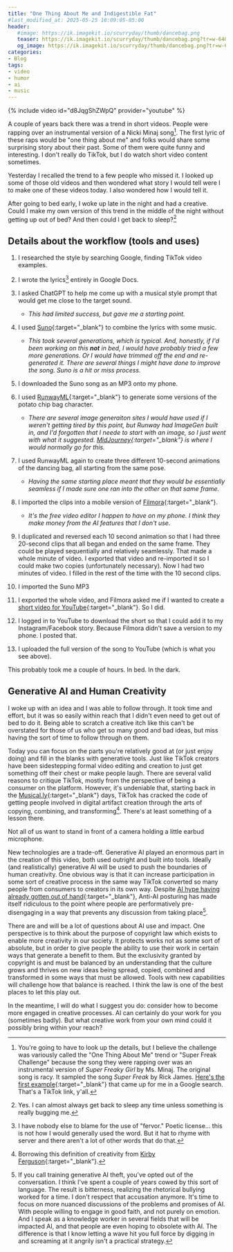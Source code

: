 ```yaml
---
title: "One Thing About Me and Indigestible Fat"
#last_modified_at: 2025-05-25 16:09:05-05:00
header: 
   #image: https://ik.imagekit.io/scurryday/thumb/dancebag.png
   teaser: https://ik.imagekit.io/scurryday/thumb/dancebag.png?tr=w-640
   og_image: https://ik.imagekit.io/scurryday/thumb/dancebag.png?tr=w-640
categories:
- Blog
tags:
- video
- humor
- ai
- music
---
```

{% include video id="d8JqgShZWpQ" provider="youtube" %}

A couple of years back there was a trend in short videos. People were rapping over an instrumental version of
a Nicki Minaj song[^1]. The first lyric of these raps would be "one thing about me" and folks would share some surprising story about their past. Some of them were quite funny and interesting. I don't really do TikTok, but I do watch short video content sometimes.

Yesterday I recalled the trend to a few people who missed it. I looked up some of those old videos and then wondered what story I would tell were I to make one of these videos today. I also wondered how I would tell it.

After going to bed early, I woke up late in the night and had a creative. Could I make my own version of this trend in the middle of the night without getting up out of bed? And then could I get back to sleep?[^2]

## Details about the workflow (tools and uses)

1. I researched the style by searching Google, finding TikTok video examples.
2. I wrote the lyrics[^3] entirely in Google Docs.
3. I asked ChatGPT to help me come up with a musical style prompt that would get me close to the target sound.

   - *This had limited success, but gave me a starting point.*
4. I used [Suno](https://suno.com){:target="_blank"} to combine the lyrics with some music.

   - *This took several generations, which is typical. And, honestly, if I'd been working on this **not** in bed, I would have probably tried a few more generations. Or I would have trimmed off the end and re-generated it. There are several things I might have done to improve the song. Suno is a hit or miss process.*
5. I downloaded the Suno song as an MP3 onto my phone.
6. I used [RunwayML](https://app.runwayml.com/){:target="_blank"} to generate some versions of the potato chip bag character.

   - *There are several image generaiton sites I would have used if I weren't getting tired by this point, but Runway had ImageGen built in, and I'd forgotten that I neede to start with an image, so I just went with what it suggested. [MidJourney](https://www.midjourney.com/){:target="_blank"} is where I would normally go for this.*
7. I used RunwayML again to create three different 10-second animations of the dancing bag, all starting from the same pose.

   * *Having the same starting place meant that they would be essentially seamless if I made sure one ran into the other on that same frame.*
8. I imported the clips into a mobile version of [Filmora](https://play.google.com/store/apps/details?id=com.wondershare.filmorago){:target="_blank"}.

   * *It's the free video editor I happen to have on my phone. I think they make money from the AI features that I don't use.*
9. I duplicated and reversed each 10 second animation so that I had three 20-second clips that all began and ended on the same frame. They could be played sequentially and relatively seamlessly. That made a whole minute of video. I exported that video and re-imported it so I could make two copies (unfortunately necessary). Now I had two minutes of video. I filled in the rest of the time with the 10 second clips.
10. I imported the Suno MP3
11. I exported the whole video, and Filmora asked me if I wanted to create a [short video for YouTube](https://youtube.com/shorts/IFvUbFmFBcQ?feature=share){:target="_blank"}. So I did.
12. I logged in to YouTube to download the short so that I could add it to my Instagram/Facebook story. Because Filmora didn't save a version to my phone. I posted that.
13. I uploaded the full version of the song to YouTube (which is what you see above).

This probably took me a couple of hours. In bed. In the dark.

## Generative AI and Human Creativity

I woke up with an idea and I was able to follow through. It took time and effort, but it was so easily within reach that I didn't even need to get out of bed to do it. Being able to scratch a creative itch like this can't be overstated for those of us who get so many good and bad ideas, but miss having the sort of time to follow through on them.

Today you can focus on the parts you're relatively good at (or just enjoy doing) and fill in the blanks with generative tools. Just like TikTok creators have been sidestepping formal video editing and creation to just get something off their chest or make people laugh. There are several valid reasons to critique TikTok, mostly from the perspective of being a consumer on the platform. However, it's undeniable that, starting back in the [Musical.ly](https://en.wikipedia.org/wiki/Musical.ly){:target="_blank"} days, TikTok has cracked the code of getting people involved in digital artifact creation through the arts of copying, combining, and transforming[^4]. There's at least something of a lesson there.

Not all of us want to stand in front of a camera holding a little earbud microphone.

New technologies are a trade-off. Generative AI played an enormous part in the creation of this video, both used outright and built into tools. Ideally (and realistically) generative AI will be used to push the boundaries of human creativity. One obvious way is that it can increase participation in some sort of creative process in the same way TikTok converted so many people from consumers to creators in its own way. Despite [AI hype having already gotten out of hand](https://www.technologyreview.com/2025/05/28/1117468/ai-hype-index-college-students-chatgpt-meta-apple-anthropic-grok/){:target="_blank"}, Anti-AI posturing has made itself ridiculous to the point where people are performatively pre-disengaging in a way that prevents any discussion from taking place[^5].

There are and will be a lot of questions about AI use and impact. One perspective is to think about the purpose of copyright law which exists to enable more creativity in our society. It protects works not as some sort of absolute, but in order to give people the ability to use their work in certain ways that generate a benefit to them. But the exclusivity granted by copyright is and must be balanced by an understanding that the culture grows and thrives on new ideas being spread, copied, combined and transformed in some ways that must be allowed. Tools with new capabilities will challenge how that balance is reached. I think the law is one of the best places to let this play out.

In the meantime, I will do what I suggest you do: consider how to become more engaged in creative processes. AI can certainly do your work for you (sometimes badly). But what creative work from your own mind could it possibly bring within your reach?

[^1]: You're going to have to look up the details, but I believe the challenge was variously called the "One Thing About Me" trend or "Super Freak Challenge" because the song they were rapping over was an instrumental version of *Super Freaky Girl* by Ms. Minaj. The original song is racy. It sampled the song *Super Freak* by Rick James. [Here's the first example](https://www.tiktok.com/@lianajadee/video/7148877500058275077?lang=en){:target="_blank"} that came up for me in a Google search. That's a TikTok link, y'all.
    
[^2]: Yes. I can almost always get back to sleep any time unless something is really bugging me.
    
[^3]: I have nobody else to blame for the use of "fervor." Poetic license... this is not how I would generally used the word. But it hat to rhyme with server and there aren't a lot of other words that do that.
    
[^4]: Borrowing this definition of creativity from [Kirby Ferguson](https://www.npr.org/2014/06/27/322910178/is-everything-a-remix){:target="_blank"}.
    
[^5]: If you call training generative AI theft, you've opted out of the conversation. I think I've spent a couple of years cowed by this sort of language. The result is bitterness, realizing the rhetorical bullying worked for a time. I don't respect that accusation anymore. It's time to focus on more nuanced discussions of the problems and promises of AI. With people willing to engage in good faith, and not purely on emotion. And I speak as a knowledge worker in several fields that will be impacted AI, and that people are even hoping to obsolete with AI. The difference is that I know letting a wave hit you full force by digging in and screaming at it angrily isn't a practical strategy.

